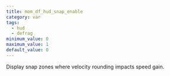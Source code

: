 ```yaml
---
title: mom_df_hud_snap_enable
category: var
tags:
  - hud
  - defrag
minimum_value: 0
maximum_value: 1
default_value: 0
---
```


Display snap zones where velocity rounding impacts speed gain.
